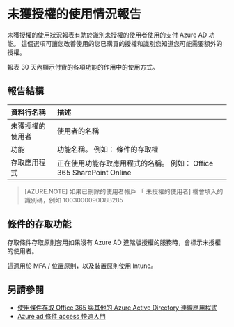 <properties
    pageTitle="未獲授權的使用情況報告 |Microsoft Azure"
    description="未獲授權的使用狀況報表有助於識別未授權的使用者使用的支付 Azure AD 功能。"
    services="active-directory"
    documentationCenter=""
    authors="MarkusVi"
    manager="femila"
    editor=""/>

<tags
    ms.service="active-directory"
    ms.workload="identity"
    ms.tgt_pltfrm="na"
    ms.devlang="na"
    ms.topic="article"
    ms.date="10/20/2016"
    ms.author="markvi"/>

# <a name="unlicensed-usage-report"></a>未獲授權的使用情況報告

未獲授權的使用狀況報表有助於識別未授權的使用者使用的支付 Azure AD 功能。 這個選項可讓您改善使用的您已購買的授權和識別您知道您可能需要額外的授權。 

報表 30 天內顯示付費的各項功能的作用中的使用方式。 

## <a name="report-structure"></a>報告結構
 
| 資料行名稱          |    描述 |
| :--                  | :--         |
| 未獲授權的使用者      |    使用者的名稱 |
| 功能              | 功能名稱。 例如︰ 條件的存取權 |
| 存取應用程式 | 正在使用功能存取應用程式的名稱。 例如︰ Office 365 SharePoint Online |

 
> [AZURE.NOTE] 如果已刪除的使用者帳戶 「 未授權的使用者] 欄會填入的識別碼，例如 1003000090D8B285


## <a name="conditional-access-feature"></a>條件的存取功能

存取條件存取原則套用如果沒有 Azure AD 進階版授權的服務時，會標示未授權的使用者。 

這適用於 MFA / 位置原則，以及裝置原則使用 Intune。
 

## <a name="see-also"></a>另請參閱

- [使用條件存取 Office 365 與其他的 Azure Active Directory 連線應用程式](active-directory-conditional-access.md)
- [Azure ad 條件 access 快速入門](active-directory-conditional-access-azuread-connected-apps.md) 


